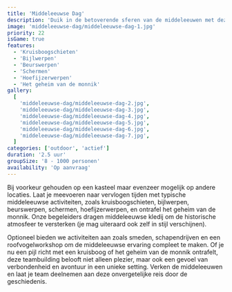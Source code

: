 ```yaml
---
title: 'Middeleeuwse Dag'
description: 'Duik in de betoverende sferen van de middeleeuwen met deze meeslepende teambuilding'
image: 'middeleeuwse-dag/middeleeuwse-dag-1.jpg'
priority: 22
isGame: true
features:
  - 'Kruisboogschieten'
  - 'Bijlwerpen'
  - 'Beurswerpen'
  - 'Schermen'
  - 'Hoefijzerwerpen'
  - 'Het geheim van de monnik'
gallery:
  [
    'middeleeuwse-dag/middeleeuwse-dag-2.jpg',
    'middeleeuwse-dag/middeleeuwse-dag-3.jpg',
    'middeleeuwse-dag/middeleeuwse-dag-4.jpg',
    'middeleeuwse-dag/middeleeuwse-dag-5.jpg',
    'middeleeuwse-dag/middeleeuwse-dag-6.jpg',
    'middeleeuwse-dag/middeleeuwse-dag-7.jpg',
  ]
categories: ['outdoor', 'actief']
duration: '2.5 uur'
groupSize: '8 - 1000 personen'
availability: 'Op aanvraag'
---
```


Bij voorkeur gehouden op een kasteel maar evenzeer mogelijk op andere locaties. Laat je meevoeren naar vervlogen tijden met typische middeleeuwse activiteiten, zoals kruisboogschieten, bijlwerpen, beurswerpen, schermen, hoefijzerwerpen, en ontrafel het geheim van de monnik. Onze begeleiders dragen middeleeuwse kledij om de historische atmosfeer te versterken (je mag uiteraard ook zelf in stijl verschijnen).

Optioneel bieden we activiteiten aan zoals smeden, schapendrijven en een roofvogelworkshop om de middeleeuwse ervaring compleet te maken. Of je nu een pijl richt met een kruisboog of het geheim van de monnik ontrafelt, deze teambuilding belooft niet alleen plezier, maar ook een gevoel van verbondenheid en avontuur in een unieke setting. Verken de middeleeuwen en laat je team deelnemen aan deze onvergetelijke reis door de geschiedenis.
